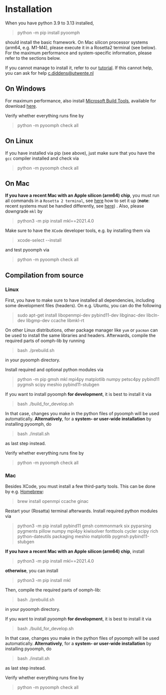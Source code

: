 # Installation

When you have python 3.9 to 3.13 installed, 

> python -m pip install pyoomph

should install the basic framework. On Mac silicon processor systems (arm64, e.g. M1-M4), please execute it in a Rosetta2 terminal (see below).
For the maximum performance and system-specific information, please refer to the sections below. 

If you cannot manage to install it, refer to our [tutorial](https://pyoomph.readthedocs.io/). If this cannot help, you can ask for help c.diddens@utwente.nl

## On Windows

For maximum performance, also install [Microsoft Build Tools](https://docs.microsoft.com/visualstudio/msbuild/msbuild), available for download [here](https://aka.ms/vs/16/release/vs_buildtools.exe). 

Verify whether everything runs fine by 

> python -m pyoomph check all

## On Linux

If you have installed via pip (see above), just make sure that you have the `gcc` compiler installed and check via

> python -m pyoomph check all

## On Mac

**If you have a recent Mac with an Apple silicon (arm64) chip**, you must run all commands  in a `Rosetta 2 terminal`, see [here](https://www.courier.com/blog/tips-and-tricks-to-setup-your-apple-m1-for-development/) how to set it up (**note**: recent systems must be handled differently, see [here](https://developer.apple.com/forums/thread/718666)) . Also, please downgrade `mkl` by

> python3 -m pip install mkl==2021.4.0

Make sure to have the `XCode` developer tools, e.g. by installing them via

> xcode-select --install

and test pyoomph via

> python -m pyoomph check all


## Compilation from source


### Linux

First, you have to make sure to have installed all dependencies, including some development files (headers). On e.g. Ubuntu, you can do the following

> sudo apt-get install libopenmpi-dev pybind11-dev libginac-dev libcln-dev libgmp-dev ccache libmkl-rt 

On other Linux distributions, other package manager like `yum` or `pacman` can be used to install the same libraries and headers.
Afterwards, compile the required parts of oomph-lib by running 

> bash ./prebuild.sh

in your pyoomph directory. 

Install required and optional python modules via

> python -m pip gmsh mkl mpi4py matplotlib numpy petsc4py pybind11 pygmsh scipy meshio pybind11-stubgen

If you want to install pyoomph **for development**, it is best to install it via 

> bash ./build_for_develop.sh

In that case, changes you make in the python files of pyoomph will be used automatically.
**Alternatively**, for a **system- or user-wide installation** by installing pyoomph, do

> bash ./install.sh

as last step instead.

Verify whether everything runs fine by 

> python -m pyoomph check all


### Mac

Besides XCode, you must install a few third-party tools. This can be done by e.g. [Homebrew](https://brew.sh):

> brew install openmpi ccache ginac

Restart your (Rosatta) terminal afterwards.
Install required python modules via

> python3 -m pip install pybind11 gmsh commonmark six pyparsing pygments pillow numpy mpi4py kiwisolver fonttools cycler scipy rich python-dateutils packaging meshio matplotlib pygmsh pybind11-stubgen

**If you have a recent Mac with an Apple silicon (arm64) chip**, install 

> python3 -m pip install mkl==2021.4.0

**otherwise**, you can install

> python3 -m pip install mkl

Then, compile the required parts of oomph-lib:

> bash ./prebuild.sh

in your pyoomph directory. 

If you want to install pyoomph **for development**, it is best to install it via 

> bash ./build_for_develop.sh

In that case, changes you make in the python files of pyoomph will be used automatically.
**Alternatively**, for a **system- or user-wide installation** by installing pyoomph, do

> bash ./install.sh

as last step instead.

Verify whether everything runs fine by 

> python -m pyoomph check all

